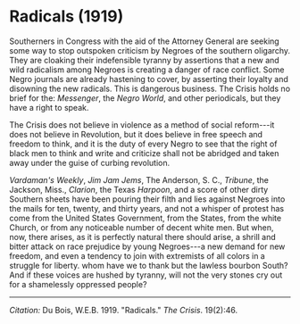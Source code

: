 <!--
title:   Radicals
author:  Du Bois, W.E.B.
journal: The Crisis
year:    1919
volume:  19
issue:   2
pages:   46
-->

# Radicals (1919)

Southerners in Congress with the aid of the Attorney General are seeking some way to stop outspoken criticism by Negroes of the southern oligarchy. They are cloaking their indefensible tyranny by assertions that a new and wild radicalism among Negroes is creating a danger of race conflict. Some Negro journals are already hastening to cover, by asserting their loyalty and disowning the new radicals. This is dangerous business. <span class="small-caps">The Crisis</span> holds no brief for the: *Messenger*, the *Negro World*, and other periodicals, but they have a right to speak. 

<span class="small-caps">The Crisis</span> does not believe in violence as a method of social reform---it does not believe in Revolution, but it does believe in free speech and freedom to think, and it is the duty of every Negro to see that the right of black men to think and write and criticize shall not be abridged and taken away under the guise of curbing revolution. 

*Vardaman's Weekly*, *Jim Jam Jems*, The Anderson, S. C., *Tribune*, the Jackson, Miss., *Clarion*, the Texas *Harpoon*, and a score of other dirty Southern sheets have been pouring their filth and lies against Negroes into the mails for ten, twenty, and thirty years, and not a whisper of protest has come from the United States Government, from the States, from the white Church, or from any noticeable number of decent white men. But when, now, there arises, as it is perfectly natural there should arise, a shrill and bitter attack on race prejudice by young Negroes---a new demand for new freedom, and even a tendency to join with extremists of all colors in a struggle for liberty. whom have we to thank but the lawless bourbon South? And if these voices are hushed by tyranny, will not the very stones cry out for a shamelessly oppressed people? 

______________
*Citation:* Du Bois, W.E.B. 1919. "Radicals." *The Crisis*. 19(2):46.